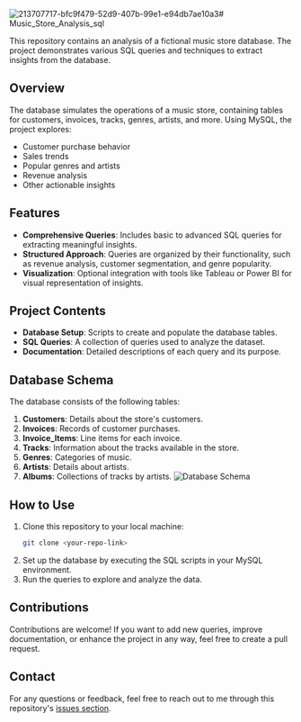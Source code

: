 ![213707717-bfc9f479-52d9-407b-99e1-e94db7ae10a3](https://github.com/user-attachments/assets/b3f4e648-a5f4-490d-a875-1bbb13b9761b)# Music_Store_Analysis_sql
 
This repository contains an analysis of a fictional music store database. The project demonstrates various SQL queries and techniques to extract insights from the database.

## Overview

The database simulates the operations of a music store, containing tables for customers, invoices, tracks, genres, artists, and more. Using MySQL, the project explores:

- Customer purchase behavior
- Sales trends
- Popular genres and artists
- Revenue analysis
- Other actionable insights

## Features

- **Comprehensive Queries**: Includes basic to advanced SQL queries for extracting meaningful insights.
- **Structured Approach**: Queries are organized by their functionality, such as revenue analysis, customer segmentation, and genre popularity.
- **Visualization**: Optional integration with tools like Tableau or Power BI for visual representation of insights.

## Project Contents

- **Database Setup**: Scripts to create and populate the database tables.
- **SQL Queries**: A collection of queries used to analyze the dataset.
- **Documentation**: Detailed descriptions of each query and its purpose.

## Database Schema

The database consists of the following tables:

1. **Customers**: Details about the store's customers.
2. **Invoices**: Records of customer purchases.
3. **Invoice_Items**: Line items for each invoice.
4. **Tracks**: Information about the tracks available in the store.
5. **Genres**: Categories of music.
6. **Artists**: Details about artists.
7. **Albums**: Collections of tracks by artists.
![Database Schema](images/213707717-bfc9f479-52d9-407b-99e1-e94db7ae10a3.png "Music Store Database Schema")
 

## How to Use

1. Clone this repository to your local machine:
   ```bash
   git clone <your-repo-link>
   ```
2. Set up the database by executing the SQL scripts in your MySQL environment.
3. Run the queries to explore and analyze the data.

 
## Contributions

Contributions are welcome! If you want to add new queries, improve documentation, or enhance the project in any way, feel free to create a pull request.

## Contact

For any questions or feedback, feel free to reach out to me through this repository's [issues section](https://github.com/<your-username>/SQL_Music_Store_Analysis/issues).
